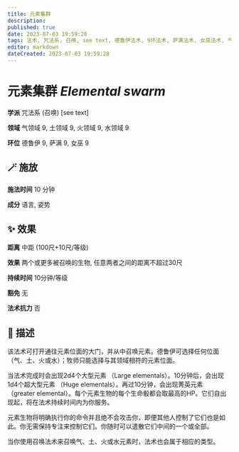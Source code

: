 ```yaml
---
title: 元素集群
description: 
published: true
date: 2023-07-03 19:59:28
tags: 法术, 咒法系, 召唤, see text, 德鲁伊法术, 9环法术, 萨满法术, 女巫法术, 气领域, 土领域, 火领域, 水领域
editor: markdown
dateCreated: 2023-07-03 19:59:28
---
```


# **元素集群** *Elemental swarm*

**学派** 咒法系 (召唤) \[see text\] 

**领域** 气领域 9, 土领域 9, 火领域 9, 水领域 9

**环位** 德鲁伊 9, 萨满 9, 女巫 9

## 🪄 施放

**施法时间** 10 分钟

**成分** 语言, 姿势

## ✨ 效果  

**距离** 中距 (100尺+10尺/等级) 

**效果** 两个或更多被召唤的生物, 任意两者之间的距离不超过30尺 

**持续时间** 10分钟/等级 

**豁免** 无

**法术抗力** 否

## 📖 描述

该法术可打开通往元素位面的大门，并从中召唤元素。德鲁伊可选择任何位面 （气、土、火或水）；牧师只能选择与其领域相符的元素位面。

当法术完成时会出现2d4个大型元素 （Large elementals）。10分钟后，会出现1d4个超大型元素 （Huge elementals）。再过10分钟，会出现菁英元素 （greater elemental）。每个元素生物的每个生命骰都会取最高的HP。它们自出现起，将在法术持续时间内为你服务。

元素生物将明确执行你的命令并且绝不会攻击你，即便其他人控制了它们也是如此。你无需保持专注来控制它们。你随时可以遣散它们中间的一个或全部。

当你使用召唤法术来召唤气、土、火或水元素时，法术也会属于相应的类型。
    